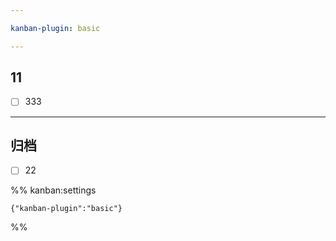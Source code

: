 ```yaml
---

kanban-plugin: basic

---
```


## 11

- [ ] 333


***

## 归档

- [ ] 22

%% kanban:settings
```
{"kanban-plugin":"basic"}
```
%%